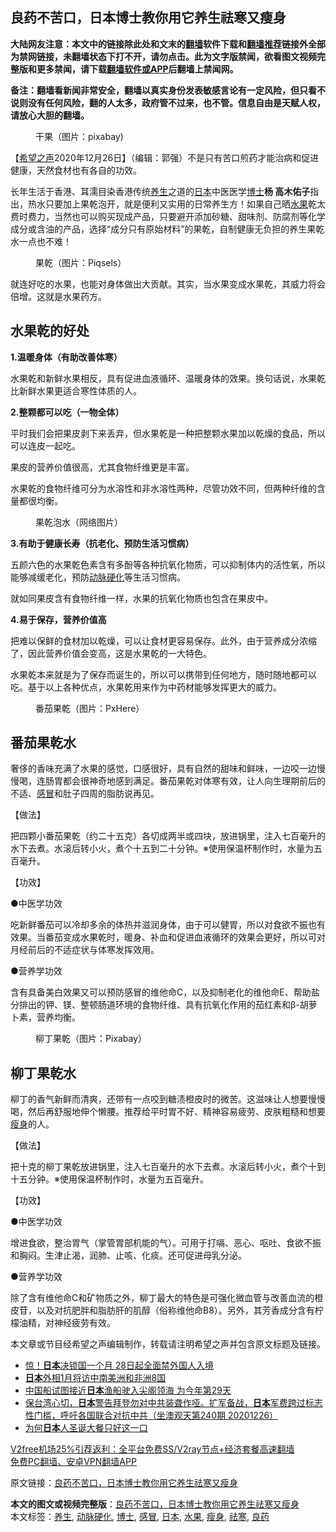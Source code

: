  <h2>良药不苦口，日本博士教你用它养生祛寒又瘦身</h2> <p class="notice"><b>大陆网友注意：本文中的链接除此处和文末的<a href="https://github.com/bannedbook/fanqiang" >翻墙</a>软件下载和<a href="https://github.com/killgcd/justmysocks/blob/master/README.md">翻墙推荐</a>链接外全部为禁网链接，未翻墙状态下打不开，请勿点击。此为文字版禁闻，欲看图文视频完整版和更多禁闻，请下载<a href="https://github.com/bannedbook/fanqiang">翻墙软件或APP</a>后翻墙上禁闻网。</p><p>备注：翻墙看新闻非常安全，翻墙以真实身份发表敏感言论有一定风险，但只看不说则没有任何风险，翻的人太多，政府管不过来，也不管。信息自由是天赋人权，请放心大胆的翻墙。</b></p>  <div class="entry"> <figure><figcaption>干果（图片：pixabay)</figcaption></figure> <p>【<span class='wp_keywordlink_affiliate'><a href="https://www.soundofhope.org" title="希望之声" target="_blank">希望之声</a></span>2020年12月26日】（编辑：郭强）不是只有苦口煎药才能治病和促进健康，天然食材也有各自的功效。</p> <p>长年生活于香港、耳濡目染香港传统<a href="https://www.bannedbook.org/bnews/tag/%e5%85%bb%e7%94%9f/" class="st_tag internal_tag" rel="tag" title="标签 养生 下的日志">养生</a>之道的<a href="https://www.bannedbook.org/bnews/tag/%e6%97%a5%e6%9c%ac/" class="st_tag internal_tag" rel="tag" title="标签 日本 下的日志">日本</a>中医医学<a href="https://www.bannedbook.org/bnews/tag/%E5%8D%9A%E5%A3%AB/" class="st_tag internal_tag" rel="tag" title="标签 博士 下的日志">博士</a><strong>杨 高木佑子</strong>指出，热水只要加上果乾泡开，就是便利又实用的日常养生方！如果自己晒<a href="https://www.bannedbook.org/bnews/tag/%e6%b0%b4%e6%9e%9c/" class="st_tag internal_tag" rel="tag" title="标签 水果 下的日志">水果</a>乾太费时费力，当然也可以购买现成产品，只要避开添加砂糖、甜味剂、防腐剂等化学成分或含油的产品，选择“成分只有原始材料”的果乾，自制健康无负担的养生果乾水一点也不难！</p> <figure><figcaption>果乾（图片：Piqsels）</figcaption></figure> <p>就连好吃的水果，也能对身体做出大贡献。其实，当水果变成水果乾，其威力将会倍增。这就是水果药方。</p> <h2>水果乾的好处</h2> <p><strong>1.温暖身体（有助改善体寒）</strong></p> <p>水果乾和新鲜水果相反，具有促进血液循环、温暖身体的效果。换句话说，水果乾比新鲜水果更适合寒性体质的人。</p> <p><strong>2.整颗都可以吃（一物全体）</strong></p> <p>平时我们会把果皮剥下来丢弃，但水果乾是一种把整颗水果加以乾燥的食品，所以可以连皮一起吃。</p> <p>果皮的营养价值很高，尤其食物纤维更是丰富。</p>  <p>水果乾的食物纤维可分为水溶性和非水溶性两种，尽管功效不同，但两种纤维的含量都很均衡。</p> <figure><figcaption>果乾泡水（网络图片）</figcaption></figure> <p><strong>3.有助于健康长寿（抗老化、预防生活习惯病）</strong></p> <p>五颜六色的水果乾色素含有多酚等各种抗氧化物质，可以抑制体内的活性氧，所以能够减缓老化，预防<a href="https://www.bannedbook.org/bnews/tag/%e5%8a%a8%e8%84%89%e7%a1%ac%e5%8c%96/" class="st_tag internal_tag" rel="tag" title="标签 动脉硬化 下的日志">动脉硬化</a>等生活习惯病。</p> <p>就如同果皮含有食物纤维一样，水果的抗氧化物质也包含在果皮中。</p> <p><strong>4.易于保存，营养价值高</strong></p> <p>把难以保鲜的食材加以乾燥，可以让食材更容易保存。此外，由于营养成分浓缩了，因此营养价值会变高，这是水果乾的一大特色。</p> <p>水果乾本来就是为了保存而诞生的，所以可以携带到任何地方，随时随地都可以吃。基于以上各种优点，水果乾用来作为中药材能够发挥更大的威力。</p> <figure><figcaption>番茄果乾（图片：PxHere）</figcaption></figure> <h2>番茄果乾水</h2> <p>奢侈的香味充满了水果的感觉，口感很好，具有自然的甜味和鲜味，一边咬一边慢慢喝，连肠胃都会很神奇地感到满足。番茄果乾对体寒有效，让人向生理期前后的不适、<a href="https://www.bannedbook.org/bnews/tag/%E6%84%9F%E5%86%92/" class="st_tag internal_tag" rel="tag" title="标签 感冒 下的日志">感冒</a>和肚子四周的脂肪说再见。</p>  <p>【做法】</p> <p>把四颗小番茄果乾（约二十五克）各切成两半或四块，放进锅里，注入七百毫升的水下去煮。水滚后转小火，煮个十五到二十分钟。※使用保温杯制作时，水量为五百毫升。</p> <p>【功效】</p> <p>●中医学功效</p> <p>吃新鲜番茄可以冷却多余的体热并滋润身体，由于可以健胃，所以对食欲不振也有效果。当番茄变成水果乾时，暖身、补血和促进血液循环的效果会更好，所以可对月经前后的不适症状与体寒发挥效用。</p> <p>●营养学功效</p> <p>含有具备美白效果又可以预防感冒的维他命C，以及抑制老化的维他命E、帮助盐分排出的钾、镁、整顿肠道环境的食物纤维、具有抗氧化作用的茄红素和β-胡萝卜素，营养均衡。</p> <figure><figcaption>柳丁果乾（图片：Pixabay）</figcaption></figure> <h2>柳丁果乾水</h2> <p>柳丁的香气新鲜而清爽，还带有一点咬到糖渍橙皮时的微苦。这滋味让人想要慢慢喝，然后再舒服地伸个懒腰。推荐给平时胃不好、精神容易疲劳、皮肤粗糙和想要<a href="https://www.bannedbook.org/bnews/tag/%E7%98%A6%E8%BA%AB/" class="st_tag internal_tag" rel="tag" title="标签 瘦身 下的日志">瘦身</a>的人。</p>  <p>【做法】</p> <p>把十克的柳丁果乾放进锅里，注入七百毫升的水下去煮。水滚后转小火，煮个十到十五分钟。※使用保温杯制作时，水量为五百毫升。</p> <p>【功效】</p> <p>●中医学功效</p> <p>增进食欲，整治胃气（掌管胃部机能的气）。可用于打嗝、恶心、呕吐、食欲不振和胸闷。生津止渴，润肺、止咳、化痰。还可促进母乳分泌。</p> <p>●营养学功效</p> <p>除了含有维他命C和矿物质之外，柳丁最大的特色是可强化微血管与改善血流的橙皮苷，以及对抗肥胖和脂肪肝的肌醇（俗称维他命B8）。另外，其芳香成分含有柠檬油精，对神经疲劳有效。</p> <p>本文章或节目经希望之声编辑制作，转载请注明希望之声并包含原文标题及链接。</p>  <ul class='op-related-articles' title='相关阅读'> <li><a href='https://www.bannedbook.org/bnews/worldnews/20201227/1455636.html' target='_blank'>惊！<b>日本</b>决锁国一个月 28日起全面禁外国人入境</a></li> <li><a href='https://www.bannedbook.org/bnews/worldnews/20201227/1455596.html' target='_blank'><b>日本</b>外相1月将访中南美洲和非洲8国</a></li> <li><a href='https://www.bannedbook.org/bnews/ssgc/20201226/1455555.html' target='_blank'>中国船试图接近<b>日本</b>渔船驶入尖阁领海 为今年第29天</a></li> <li><a href='https://www.bannedbook.org/bnews/bannedvideo/20201226/1455535.html' target='_blank'>保台湾心切，<b>日本</b>警告拜登勿对中共装聋作哑。扩军备战，<b>日本</b>军费跨过标志性门槛，呼吁各国联合对抗中共（坐澳观天第240期 20201226）</a></li> <li><a href='https://www.bannedbook.org/bnews/funmedia/20201226/1455469.html' target='_blank'>为何<b>日本</b>人圣诞大餐只好这一口</a></li> </ul> <p class="texttj"> <a href="https://www.bannedbook.org/forum23/topic22702.html" target="_blank">V2free机场25%引荐返利：全平台免费SS/V2ray节点+经济套餐高速翻墙</a><br/> <a href="https://github.com/bannedbook/fanqiang/wiki/%E7%A6%81%E9%97%BB%E7%BD%91%E5%AE%89%E5%8D%93%E7%BF%BB%E5%A2%99%E6%96%B0%E9%97%BBAPP" target="_blank">免费PC翻墙、安卓VPN翻墙APP</a></p><p>原文链接：<a class="src_link"  href="https://www.soundofhope.org/post/457423" target="_blank">良药不苦口，日本博士教你用它养生祛寒又瘦身</a></p><a name='sharetosocial'></a>       <div><b>本文的图文或视频完整版</b>：<a href='https://www.bannedbook.org/bnews/comments/20201227/1455639.html'>良药不苦口，日本博士教你用它养生祛寒又瘦身</a></div>  </div><!--END ENTRY--> <div class="postfooter"> <div>本文标签：<a href="https://www.bannedbook.org/bnews/tag/%e5%85%bb%e7%94%9f/" rel="tag">养生</a>, <a href="https://www.bannedbook.org/bnews/tag/%e5%8a%a8%e8%84%89%e7%a1%ac%e5%8c%96/" rel="tag">动脉硬化</a>, <a href="https://www.bannedbook.org/bnews/tag/%E5%8D%9A%E5%A3%AB/" rel="tag">博士</a>, <a href="https://www.bannedbook.org/bnews/tag/%E6%84%9F%E5%86%92/" rel="tag">感冒</a>, <a href="https://www.bannedbook.org/bnews/tag/%e6%97%a5%e6%9c%ac/" rel="tag">日本</a>, <a href="https://www.bannedbook.org/bnews/tag/%e6%b0%b4%e6%9e%9c/" rel="tag">水果</a>, <a href="https://www.bannedbook.org/bnews/tag/%E7%98%A6%E8%BA%AB/" rel="tag">瘦身</a>, <a href="https://www.bannedbook.org/bnews/tag/%E7%A5%9B%E5%AF%92/" rel="tag">祛寒</a>, <a href="https://www.bannedbook.org/bnews/tag/%E8%89%AF%E8%8D%AF/" rel="tag">良药</a></div>  </div><!--END POSTFOOTER--> 